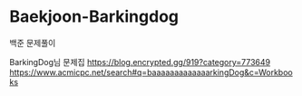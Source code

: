 # Baekjoon-Barkingdog

백준 문제풀이

BarkingDog님 문제집
https://blog.encrypted.gg/919?category=773649
https://www.acmicpc.net/search#q=baaaaaaaaaaaaarkingDog&c=Workbooks
